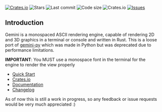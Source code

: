 [![Crates.io](https://img.shields.io/crates/v/gemini-engine)](https://crates.io/crates/gemini-engine) ![Stars](https://img.shields.io/github/stars/redpenguinyt/gemini-rust?color=yellow) ![Last commit](https://img.shields.io/github/last-commit/redpenguinyt/gemini-rust) ![Code size](https://img.shields.io/github/languages/code-size/redpenguinyt/gemini-rust) ![Crates.io](https://img.shields.io/crates/d/gemini-engine) [![Issues](https://img.shields.io/github/issues/redpenguinyt/gemini-rust)](https://github.com/redpenguinyt/gemini-rust/issues)

## Introduction

Gemini is a monospaced ASCII rendering engine, capable of rendering 2D and 3D graphics in a terminal or console and written in Rust. This is a loose port of [gemini-py](https://github.com/redpenguinyt/gemini-py) which was made in Python but was deprecated due to performance limitations.

**IMPORTANT**: You MUST use a monospace font in the terminal for the engine to render the view properly

- [Quick Start](https://docs.rs/gemini-engine/latest/gemini_engine/elements/index.html)
- [Crates.io](https://crates.io/crates/gemini-engine)
- [Documentation](https://docs.rs/gemini-engine)
- [Changelog](https://github.com/redpenguinyt/gemini-rust/commits)

As of now this is still a work in progress, so any feedback or issue requests would be very much appreciated :)